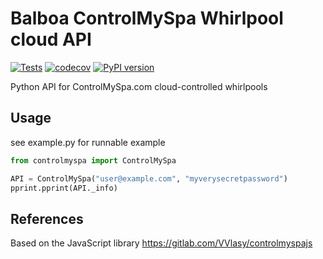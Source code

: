 # Balboa ControlMySpa Whirlpool cloud API

[![Tests](https://github.com/arska/controlmyspa/actions/workflows/main.yml/badge.svg)](https://github.com/arska/controlmyspa/actions/workflows/main.yml)
[![codecov](https://codecov.io/gh/arska/controlmyspa/branch/main/graph/badge.svg?token=H2107AXHOX)](https://codecov.io/gh/arska/controlmyspa)
[![PyPI version](https://badge.fury.io/py/controlmyspa.svg)](https://badge.fury.io/py/controlmyspa)

Python API for ControlMySpa.com cloud-controlled whirlpools

## Usage

see example.py for runnable example

```python
from controlmyspa import ControlMySpa

API = ControlMySpa("user@example.com", "myverysecretpassword")
pprint.pprint(API._info)
```

## References

Based on the JavaScript library https://gitlab.com/VVlasy/controlmyspajs
